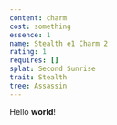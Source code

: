 ```yaml
---
content: charm
cost: something
essence: 1
name: Stealth e1 Charm 2
rating: 1
requires: []
splat: Second Sunrise
trait: Stealth
tree: Assassin
---
```


Hello **world**!
